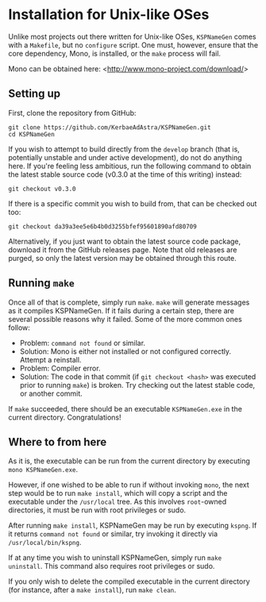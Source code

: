 # Installation for Unix-like OSes

Unlike most projects out there written for Unix-like OSes, `KSPNameGen` comes with a `Makefile`, but no `configure` script. One must, however, ensure that the core dependency, Mono, is installed, or the `make` process will fail.

Mono can be obtained here: <<http://www.mono-project.com/download/>>

## Setting up

First, clone the repository from GitHub:

```plaintext
git clone https://github.com/KerbaeAdAstra/KSPNameGen.git
cd KSPNameGen
```

If you wish to attempt to build directly from the `develop` branch (that is, potentially unstable and under active development), do not do anything here. If you're feeling less ambitious, run the following command to obtain the latest stable source code (v0.3.0 at the time of this writing) instead:

`git checkout v0.3.0`

If there is a specific commit you wish to build from, that can be checked out too:

`git checkout da39a3ee5e6b4b0d3255bfef95601890afd80709`

Alternatively, if you just want to obtain the latest source code package, download it from the GitHub releases page. Note that old releases are purged, so only the latest version may be obtained through this route.

## Running `make`

Once all of that is complete, simply run `make`. `make` will generate messages as it compiles KSPNameGen. If it fails during a certain step, there are several possible reasons why it failed. Some of the more common ones follow:

* Problem: `command not found` or similar.
* Solution: Mono is either not installed or not configured correctly. Attempt a reinstall.
* Problem: Compiler error.
* Solution: The code in that commit (if `git checkout <hash>` was executed prior to running `make`) is broken. Try checking out the latest stable code, or another commit.

If `make` succeeded, there should be an executable `KSPNameGen.exe` in the current directory. Congratulations!

## Where to from here

As it is, the executable can be run from the current directory by executing `mono KSPNameGen.exe`.

However, if one wished to be able to run if without invoking `mono`, the next step would be to run `make install`, which will copy a script and the executable under the `/usr/local` tree. As this involves `root`-owned directories, it must be run with root privileges or sudo.

After running `make install`, KSPNameGen may be run by executing `kspng`. If it returns `command not found` or similar, try invoking it directly via `/usr/local/bin/kspng`.

If at any time you wish to uninstall KSPNameGen, simply run `make uninstall`. This command also requires root privileges or sudo.

If you only wish to delete the compiled executable in the current directory (for instance, after a `make install`), run `make clean`.